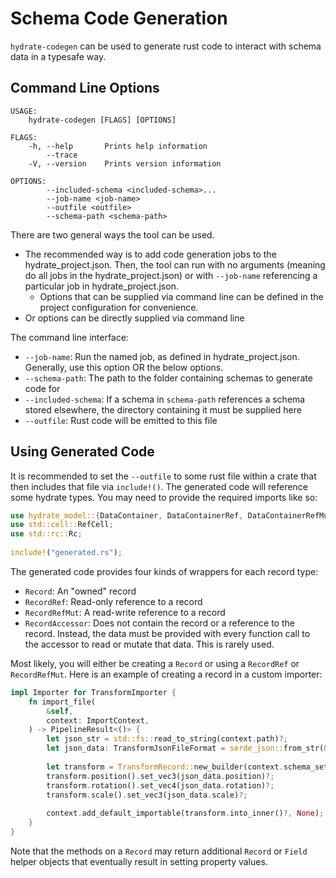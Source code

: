 # Schema Code Generation

`hydrate-codegen` can be used to generate rust code to interact with schema data in a typesafe way.

## Command Line Options

```
USAGE:
    hydrate-codegen [FLAGS] [OPTIONS]

FLAGS:
    -h, --help       Prints help information
        --trace      
    -V, --version    Prints version information

OPTIONS:
        --included-schema <included-schema>...    
        --job-name <job-name>                     
        --outfile <outfile>                       
        --schema-path <schema-path>   
```

There are two general ways the tool can be used.
 - The recommended way is to add code generation jobs to the hydrate_project.json. Then, the tool can run with no arguments (meaning do all jobs in the hydrate_project.json) or with `--job-name` referencing a particular job in hydrate_project.json.
	 - Options that can be supplied via command line can be defined in the project configuration for convenience.
 - Or options can be directly supplied via command line

The command line interface:

 - `--job-name`: Run the named job, as defined in hydrate_project.json. Generally, use this option OR the below options.
 - `--schema-path`: The path to the folder containing schemas to generate code for
 - `--included-schema`: If a schema in `schema-path` references a schema stored elsewhere, the directory containing it must be supplied here
 - `--outfile`: Rust code will be emitted to this file

## Using Generated Code

It is recommended to set the `--outfile` to some rust file within a crate that then includes that file via `include!()`. The generated code will reference some hydrate types. You may need to provide the required imports like so:

```rust
use hydrate_model::{DataContainer, DataContainerRef, DataContainerRefMut, DataSetResult};  
use std::cell::RefCell;  
use std::rc::Rc;  
  
include!("generated.rs");
```

The generated code provides four kinds of wrappers for each record type:
 - `Record`: An "owned" record
 - `RecordRef`: Read-only reference to a record
 - `RecordRefMut`: A read-write reference to a record
 - `RecordAccessor`: Does not contain the record or a reference to the record. Instead, the data must be provided with every function call to the accessor to read or mutate that data. This is rarely used.

Most likely, you will either be creating a `Record` or using a `RecordRef` or `RecordRefMut`. Here is an example of creating a record in a custom importer:

```rust
impl Importer for TransformImporter {
	fn import_file(  
	    &self,  
	    context: ImportContext,  
	) -> PipelineResult<()> {
		let json_str = std::fs::read_to_string(context.path)?;  
		let json_data: TransformJsonFileFormat = serde_json::from_str(&json_str)?;
		  
		let transform = TransformRecord::new_builder(context.schema_set);
		transform.position().set_vec3(json_data.position)?;
		transform.rotation().set_vec4(json_data.rotation)?;
		transform.scale().set_vec3(json_data.scale)?;
		  
		context.add_default_importable(transform.into_inner()?, None);
	}
}
```

Note that the methods on a `Record` may return additional `Record` or `Field` helper objects that eventually result in setting property values. 